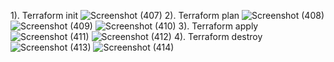 1). Terraform init
![Screenshot (407)](https://user-images.githubusercontent.com/118342281/212350719-8ca6c541-d65a-4c5a-9029-f63b59480a84.png)
2). Terraform plan
![Screenshot (408)](https://user-images.githubusercontent.com/118342281/212351088-7d50caf5-1df6-4d2e-9f5d-ad163c1bf609.png)
![Screenshot (409)](https://user-images.githubusercontent.com/118342281/212351110-1c5e4d3c-ec0c-414c-a700-badaa821ad65.png)
![Screenshot (410)](https://user-images.githubusercontent.com/118342281/212351190-94c3041b-b6d4-4322-9263-29cc4e8c3e1d.png)
3). Terraform apply
![Screenshot (411)](https://user-images.githubusercontent.com/118342281/212351391-4e8a43c6-1073-41c5-af22-95bd83237171.png)
![Screenshot (412)](https://user-images.githubusercontent.com/118342281/212351408-57c29b41-342b-4354-be80-64a82aa2db29.png)
4). Terraform destroy
![Screenshot (413)](https://user-images.githubusercontent.com/118342281/212351642-a1b473c9-15d3-441f-85f0-ee95f97345e7.png)
![Screenshot (414)](https://user-images.githubusercontent.com/118342281/212351667-08896725-9ca7-4d54-af9c-4f9b29f9e76d.png)
